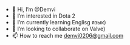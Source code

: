 - 👋 Hi, I’m @Demvi
- 👀 I’m interested in Dota 2
- 🌱 I’m currently learning Englisg язык)
- 💞️ I’m looking to collaborate on Valve)
- 📫 How to reach me demvi0206@gmail.com

<!---
Demvi/Demvi is a ✨ special ✨ repository because its `README.md` (this file) appears on your GitHub profile.
You can click the Preview link to take a look at your changes. Я хз зачем это тут, трогать я это не буду)
--->

